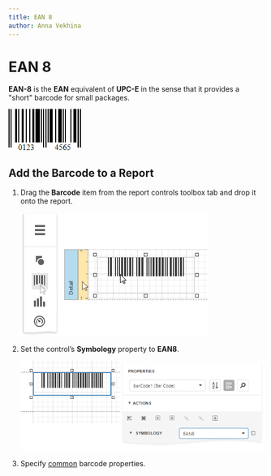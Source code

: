 ```yaml
---
title: EAN 8
author: Anna Vekhina
---
```

# EAN 8

**EAN-8** is the **EAN** equivalent of **UPC-E** in the sense that it provides a "short" barcode for small packages.

![](../../../../images/eurd-web-bar-code-ean8.png)

## Add the Barcode to a Report

1. Drag the **Barcode** item from the report controls toolbox tab and drop it onto the report. 

    ![](../../../../images/eurd-web-add-bar-code-to-report.png)

2. Set the control’s **Symbology** property to **EAN8**. 

    ![](../../../../images/ean-8-in-designer.png)

3. Specify [common](add-bar-codes-to-a-report.md) barcode properties.